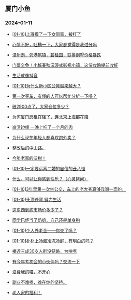 ## 厦门小鱼 
### 2024-01-11

+ [[01-10]上班摸了一下女同事，被打了](http://bbs.xmfish.com/read-htm-tid-18133221.html)

+ [心情不好，吐槽一下，大家都觉得是我过分吗](http://bbs.xmfish.com/read-htm-tid-18133100.html)

+ [漳州港，旁港尾镇，碧桂园，联排别墅价格暴跌](http://bbs.xmfish.com/read-htm-tid-18133089.html)

+ [门票全免！小城春秋沉浸式影视小镇，这份攻略提前收好](http://bbs.xmfish.com/read-htm-tid-18133236.html)

+ [生活就像抖音](http://bbs.xmfish.com/read-htm-tid-18133114.html)

+ [[01-10]为什么新小区公摊越来越大？](http://bbs.xmfish.com/read-htm-tid-18133300.html)

+ [第一次买车，有懂的人可以帮忙分析一下吗？](http://bbs.xmfish.com/read-htm-tid-18133290.html)

+ [破2900点了，大家仓位多少？](http://bbs.xmfish.com/read-htm-tid-18133332.html)

+ [为何厦门房租在降了，连北京上海都在降](http://bbs.xmfish.com/read-htm-tid-18133227.html)

+ [崩溃边缘 一晚上吃了一个月的肉](http://bbs.xmfish.com/read-htm-tid-18133297.html)

+ [为什么现在年轻人都喜欢跑外卖？](http://bbs.xmfish.com/read-htm-tid-18133234.html)

+ [整改后的中山路。](http://bbs.xmfish.com/read-htm-tid-18133342.html)

+ [今年老家的沃柑！](http://bbs.xmfish.com/read-htm-tid-18133273.html)

+ [[01-10]一定要远离二婚的自信的丑八怪](http://bbs.xmfish.com/read-htm-tid-18133170.html)

+ [什么，可以让你感到快乐？（心灵拷问）](http://bbs.xmfish.com/read-htm-tid-18133275.html)

+ [[01-10]3年里第一次坐公交，车上的老大爷真够我喝一壶的。](http://bbs.xmfish.com/read-htm-tid-18133448.html)

+ [[01-10]头顶苍穹 努力生活](http://bbs.xmfish.com/read-htm-tid-18133463.html)

+ [这东西到底市场价多少了？](http://bbs.xmfish.com/read-htm-tid-18133475.html)

+ [同学已经当了奶奶，自己还是单身狗](http://bbs.xmfish.com/read-htm-tid-18133482.html)

+ [[01-10]个人养老金——你交了吗？](http://bbs.xmfish.com/read-htm-tid-18133562.html)

+ [[01-10]朴朴上冷藏冷冻冷鲜，有明白的吗？](http://bbs.xmfish.com/read-htm-tid-18133492.html)

+ [接近三成30岁人群没结婚。为啥呢](http://bbs.xmfish.com/read-htm-tid-18133500.html)

+ [有今年考初会的小伙伴吗？交流一下](http://bbs.xmfish.com/read-htm-tid-18133444.html)

+ [浪费我的喵，不开心](http://bbs.xmfish.com/read-htm-tid-18133549.html)

+ [副业不难找，难在你的坚持。](http://bbs.xmfish.com/read-htm-tid-18133418.html)

+ [老人家的福利！](http://bbs.xmfish.com/read-htm-tid-18133576.html)

